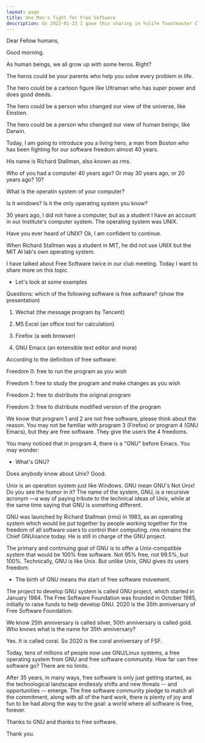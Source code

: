 ```yaml
---
layout: page
title: One Man's fight for Free Software
description: On 2022-01-23 I gave this sharing in Yulife Toastmaster Club.
---
```



Dear Fellow humans,

Good morning.

As human beings, we all grow up with some heros. Right?

The heros could be your parents who help you solve every problem in life.

The hero could be a cartoon figure like Ultraman who has super power and does good deeds.

The hero could be a person who changed our view of the universe, like Einstien.

The hero could be a person who changed our view of human beingv, like Darwin.

Today, I am going to introduce you a living hero, a man from Boston who has
been fighting for our software freedom almost 40 years.

His name is Richard Stallman, also known as rms.

Who of you had a computer 40 years ago? Or may 30 years ago, or 20 years ago? 10?

What is the operatin system of your computer?

Is it windows? Is it the only operating system you know?

30 years ago, I did not have a computer, but as a student I have an account in our
Institute's computer system. The operating system was UNIX.

Have you ever heard of UNIX? Ok, I am confident to continue.

When Richard Stallman was a student in MIT, he did not use UNIX but the MIT AI lab's
own operating system.

I have talked about Free Software twice in our club meeting. Today I want to share more on this topic.

* Let's look at some examples

Questions: which of the following software is free software?
(show the presentation)

1. Wechat (the message program by Tencent)

2. MS Excel (an office tool for calculation)

3. Firefox (a web browser)

4. GNU Emacs (an extensible text editor and more)

According to the definition of free software:

Freedom 0: free to run the program as you wish

Freedom 1: free to study the program and make changes as you wish

Freedom 2: free to distribute the original program

Freedom 3: free to distribute modified version of the program

We know that program 1 and 2 are not free software, please think about the reason.
You may not be familiar with program 3 (Firefox) or program 4 (GNU Emacs), but they
are free software. They give the users the 4 freedoms.

You many noticed that in program 4, there is a "GNU" before Emacs. You may wonder:

* What's GNU?

Does anybody know about Unix? Good.

Unix is an operation system just like Windows. GNU mean GNU's Not Unix!
Do you see the humor in it? The name of the system, GNU, is a recursive acronym
—a way of paying tribute to the technical ideas of Unix, while at the same
time saying that GNU is something different.

GNU was launched by Richard Stallman (rms) in 1983, as an operating system which
would be put together by people working together for the freedom of all software
users to control their computing. rms remains the Chief GNUisance today. He is
still in charge of the GNU project.

The primary and continuing goal of GNU is to offer a Unix-compatible system that
would be 100% free software. Not 95% free, not 99.5%, but 100%. Technically, GNU
is like Unix. But unlike Unix, GNU gives its users freedom.

* The birth of GNU means the start of free software movement.

The project to develop GNU system is called GNU project, which started in January 1984.
The Free Software Foundation was founded in October 1985, initially to raise funds to
help develop GNU. 2020 is the 35th anniversary of Free Software Foundation.

We know 25th anniversary is called silver, 50th anniversary is called gold. Who knows
what is the name for 35th anniversary?

Yes. It is called coral. So 2020 is the coral anniversary of FSF.

Today, tens of millions of people now use GNU/Linux systems, a free operating system from
GNU and free software community. How far can free software go? There are no limits.

After 35 years, in many ways, free software is only just getting started, as the technological
landscape endlessly shifts and new threats -- and opportunities -- emerge. The free software
community pledge to match all the commitment, along with all of the hard work, there is
plenty of joy and fun to be had along the way to the goal: a world where all software is free,
forever.

Thanks to GNU and thanks to free software.

Thank you.
